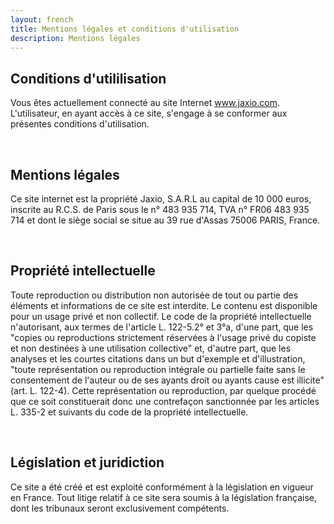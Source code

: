 ```yaml
---
layout: french
title: Mentions légales et conditions d'utilisation
description: Mentions légales 
---
```

<h2><a name="conditions-utilisation">Conditions d'utililisation</a></h2>

<p>
  Vous êtes actuellement connecté au site Internet <a href="http://www.jaxio.com">www.jaxio.com</a>.
  L'utilisateur, en ayant accès à ce site, s'engage à se conformer aux présentes conditions d'utilisation.
</p>
<br/>
<h2><a name="mentions-legales">Mentions légales</a></h2>
<p>
    Ce site internet est la propriété Jaxio, S.A.R.L au capital de 10 000 euros, inscrite au R.C.S. de Paris sous le n° 483 935 714,
    TVA n° FR06 483 935 714 et dont le siège social se situe au 39 rue d'Assas 75006 PARIS, France.
</p>
<br/>
<h2><a name="propriete-intellectuelle">Propriété intellectuelle</a></h2>
<p>
    Toute reproduction ou distribution non autorisée de tout ou partie des éléments et informations de ce site est interdite.
    Le contenu est disponible pour un usage privé et non collectif.
    Le code de la propriété intellectuelle n'autorisant, aux termes de l'article L. 122-5.2° et 3°a, d'une part,
    que les "copies ou reproductions strictement réservées à l'usage privé du copiste et non destinées à une utilisation collective" et,
    d'autre part, que les analyses et les courtes citations dans un but d'exemple et d'illustration,
    "toute représentation ou reproduction intégrale ou partielle faite sans le consentement de l'auteur ou de ses ayants droit ou
    ayants cause est illicite" (art. L. 122-4). Cette représentation ou reproduction, par quelque procédé que ce soit constituerait donc
    une contrefaçon sanctionnée par les articles L. 335-2 et suivants du code de la propriété intellectuelle.
</p>
<br/>
<h2><a name="legislation-juridiction">Législation et juridiction</a></h2>
<p>
    Ce site a été créé et est exploité conformément à la législation en vigueur en France.
    Tout litige relatif à ce site sera soumis à la législation française, dont les tribunaux seront exclusivement compétents.
</p>

